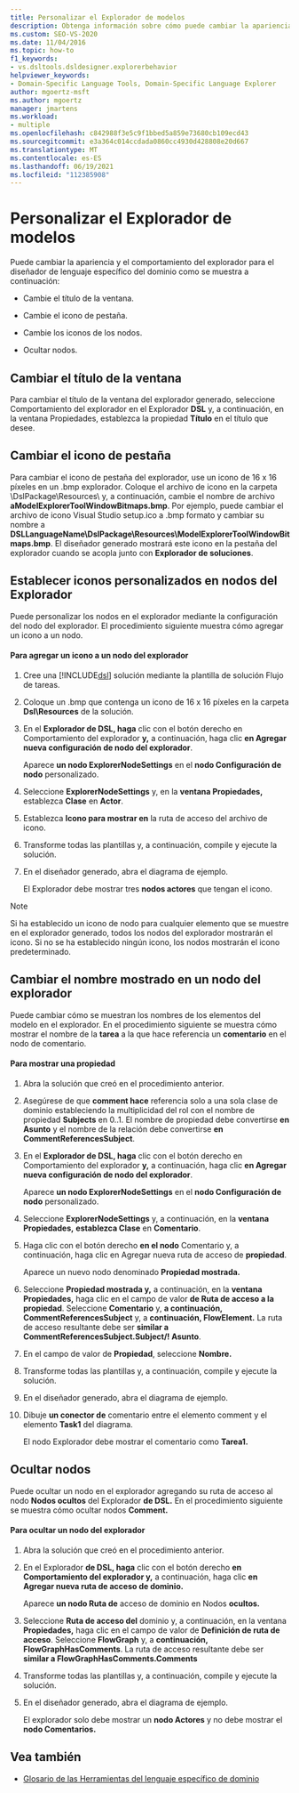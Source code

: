 ```yaml
---
title: Personalizar el Explorador de modelos
description: Obtenga información sobre cómo puede cambiar la apariencia y el comportamiento del explorador para el diseñador de lenguaje específico del dominio.
ms.custom: SEO-VS-2020
ms.date: 11/04/2016
ms.topic: how-to
f1_keywords:
- vs.dsltools.dsldesigner.explorerbehavior
helpviewer_keywords:
- Domain-Specific Language Tools, Domain-Specific Language Explorer
author: mgoertz-msft
ms.author: mgoertz
manager: jmartens
ms.workload:
- multiple
ms.openlocfilehash: c842988f3e5c9f1bbed5a859e73680cb109ecd43
ms.sourcegitcommit: e3a364c014ccdada0860cc4930d428808e20d667
ms.translationtype: MT
ms.contentlocale: es-ES
ms.lasthandoff: 06/19/2021
ms.locfileid: "112385908"
---
```

# <a name="customizing-the-model-explorer"></a>Personalizar el Explorador de modelos
Puede cambiar la apariencia y el comportamiento del explorador para el diseñador de lenguaje específico del dominio como se muestra a continuación:

- Cambie el título de la ventana.

- Cambie el icono de pestaña.

- Cambie los iconos de los nodos.

- Ocultar nodos.

## <a name="changing-the-window-title"></a>Cambiar el título de la ventana
 Para cambiar el título de la  ventana del explorador generado, seleccione  Comportamiento del explorador en el Explorador **DSL** y, a continuación, en la ventana Propiedades, establezca la propiedad **Título** en el título que desee.

## <a name="changing-the-tab-icon"></a>Cambiar el icono de pestaña
 Para cambiar el icono de pestaña del explorador, use un icono de 16 x 16 píxeles en un .bmp explorador. Coloque el archivo de icono en la carpeta \DslPackage\Resources\ y, a continuación, cambie el nombre de archivo **aModelExplorerToolWindowBitmaps.bmp**. Por ejemplo, puede cambiar el archivo de icono Visual Studio setup.ico a .bmp formato y cambiar su nombre a **DSLLanguageName\DslPackage\Resources\ModelExplorerToolWindowBitmaps.bmp**. El diseñador generado mostrará este icono en la pestaña del explorador cuando se acopla junto con **Explorador de soluciones**.

## <a name="setting-custom-icons-on-explorer-nodes"></a>Establecer iconos personalizados en nodos del Explorador
 Puede personalizar los nodos en el explorador mediante la configuración del nodo del explorador. El procedimiento siguiente muestra cómo agregar un icono a un nodo.

#### <a name="to-add-an-icon-to-an-explorer-node"></a>Para agregar un icono a un nodo del explorador

1. Cree una [!INCLUDE[dsl](../modeling/includes/dsl_md.md)] solución mediante la plantilla de solución Flujo de tareas.

2. Coloque un .bmp que contenga un icono de 16 x 16 píxeles en la carpeta **Dsl\Resources** de la solución.

3. En el **Explorador de DSL, haga** clic con el botón derecho en Comportamiento del explorador **y,** a continuación, haga clic **en Agregar nueva configuración de nodo del explorador**.

    Aparece **un nodo ExplorerNodeSettings** en el **nodo Configuración de nodo** personalizado.

4. Seleccione **ExplorerNodeSettings** y, en la **ventana Propiedades,** establezca **Clase** en **Actor**.

5. Establezca **Icono para mostrar en** la ruta de acceso del archivo de icono.

6. Transforme todas las plantillas y, a continuación, compile y ejecute la solución.

7. En el diseñador generado, abra el diagrama de ejemplo.

    El Explorador debe mostrar tres **nodos actores** que tengan el icono.

> [!NOTE]
> Si ha establecido un icono de nodo para cualquier elemento que se muestre en el explorador generado, todos los nodos del explorador mostrarán el icono. Si no se ha establecido ningún icono, los nodos mostrarán el icono predeterminado.

## <a name="changing-the-name-displayed-on-an-explorer-node"></a>Cambiar el nombre mostrado en un nodo del explorador
 Puede cambiar cómo se muestran los nombres de los elementos del modelo en el explorador. En el procedimiento siguiente se muestra cómo mostrar el nombre de la **tarea** a la que hace referencia un **comentario** en el nodo de comentario.

#### <a name="to-display-a-property"></a>Para mostrar una propiedad

1. Abra la solución que creó en el procedimiento anterior.

2. Asegúrese de que **comment hace** referencia solo a una sola clase de dominio estableciendo la multiplicidad del rol con el nombre de propiedad **Subjects** en 0..1. El nombre de propiedad debe convertirse **en Asunto** y el nombre de la relación debe convertirse **en CommentReferencesSubject**.

3. En el **Explorador de DSL, haga** clic con el botón derecho en Comportamiento del explorador **y,** a continuación, haga clic **en Agregar nueva configuración de nodo del explorador**.

     Aparece **un nodo ExplorerNodeSettings** en el **nodo Configuración de nodo** personalizado.

4. Seleccione **ExplorerNodeSettings** y, a continuación, en la **ventana Propiedades,** **establezca Clase** en **Comentario**.

5. Haga clic con el botón derecho **en el nodo** Comentario y, a continuación, haga clic en Agregar nueva ruta de acceso de **propiedad**.

     Aparece un nuevo nodo denominado **Propiedad mostrada.**

6. Seleccione **Propiedad mostrada y,** a continuación, en la **ventana Propiedades,** haga clic en el campo de valor **de Ruta de acceso a la propiedad**. Seleccione **Comentario** y, **a continuación, CommentReferencesSubject** y, a **continuación, FlowElement.** La ruta de acceso resultante debe ser **similar a CommentReferencesSubject.Subject/! Asunto**.

7. En el campo de valor de **Propiedad**, seleccione **Nombre.**

8. Transforme todas las plantillas y, a continuación, compile y ejecute la solución.

9. En el diseñador generado, abra el diagrama de ejemplo.

10. Dibuje **un conector de** comentario entre el elemento comment y el elemento **Task1** del diagrama.

     El nodo Explorador debe mostrar el comentario como **Tarea1.**

## <a name="hiding-nodes"></a>Ocultar nodos
 Puede ocultar un nodo en el explorador agregando su ruta de acceso al nodo **Nodos ocultos** del Explorador **de DSL.** En el procedimiento siguiente se muestra cómo ocultar nodos **Comment.**

#### <a name="to-hide-an-explorer-node"></a>Para ocultar un nodo del explorador

1. Abra la solución que creó en el procedimiento anterior.

2. En el Explorador **de DSL, haga** clic con el botón derecho **en Comportamiento del explorador y,** a continuación, haga clic **en Agregar nueva ruta de acceso de dominio.**

     Aparece **un nodo Ruta de** acceso de dominio en Nodos **ocultos.**

3. Seleccione **Ruta de acceso del** dominio y, a continuación, en la ventana **Propiedades,** haga clic en el campo de valor de **Definición de ruta de acceso**. Seleccione **FlowGraph** y, a **continuación, FlowGraphHasComments**. La ruta de acceso resultante debe ser **similar a FlowGraphHasComments.Comments**

4. Transforme todas las plantillas y, a continuación, compile y ejecute la solución.

5. En el diseñador generado, abra el diagrama de ejemplo.

     El explorador solo debe mostrar un **nodo Actores** y no debe mostrar el **nodo Comentarios.**

## <a name="see-also"></a>Vea también

- [Glosario de las Herramientas del lenguaje específico de dominio](/previous-versions/bb126564(v=vs.100))